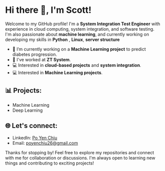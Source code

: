 # Hi there 👋, I'm Scott!

Welcome to my GitHub profile! I'm a **System Integration Test Engineer** with experience in cloud computing, system integration, and software testing. I'm also passionate about **machine learning**, and currently working on developing my skills in **Python** , **Linux**, **server structure**

- 🔭 I’m currently working on a **Machine Learning project** to predict diabetes progression.
- 💼 I've worked at **ZT System**.
- 💻 Interested in **cloud-based projects** and **system integration**.
- 💻 Interested in **Machine Learning projects**.
## 📊 Projects:
- Machine Learning
- Deep Learning

  
## 🌐 Let's connect:
- LinkedIn: [Po Yen Chiu](www.linkedin.com/in/po-yen-chiu-7b8902247)
- Email: [poyenchiu26@gmail.com](mailto:poyenchiu26@gmail.com)

Thanks for stopping by! Feel free to explore my repositories and connect with me for collaboration or discussions. I'm always open to learning new things and contributing to exciting projects!


